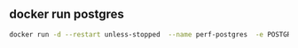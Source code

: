 
## docker run postgres

```bash
docker run -d --restart unless-stopped  --name perf-postgres  -e POSTGRES_PASSWORD=Aiperf@2025  -e PGDATA=/var/lib/postgresql/data/pgdata  -v /opt/postgresql:/var/lib/postgresql/data   postgres:12-alpine
```
